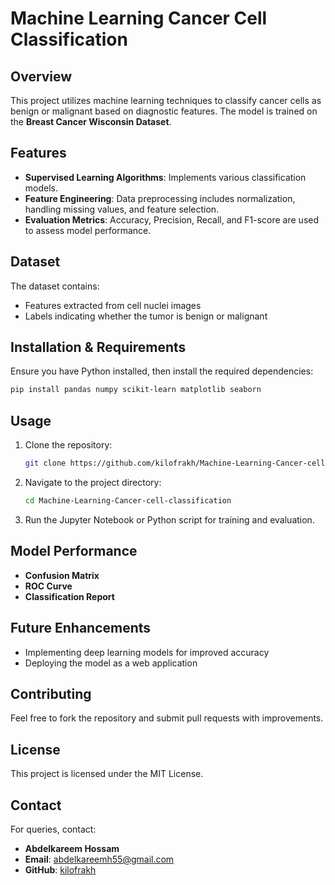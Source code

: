 # Machine Learning Cancer Cell Classification

## Overview
This project utilizes machine learning techniques to classify cancer cells as benign or malignant based on diagnostic features. The model is trained on the **Breast Cancer Wisconsin Dataset**.

## Features
- **Supervised Learning Algorithms**: Implements various classification models.
- **Feature Engineering**: Data preprocessing includes normalization, handling missing values, and feature selection.
- **Evaluation Metrics**: Accuracy, Precision, Recall, and F1-score are used to assess model performance.

## Dataset
The dataset contains:
- Features extracted from cell nuclei images
- Labels indicating whether the tumor is benign or malignant

## Installation & Requirements
Ensure you have Python installed, then install the required dependencies:
```bash
pip install pandas numpy scikit-learn matplotlib seaborn
```

## Usage
1. Clone the repository:
   ```bash
   git clone https://github.com/kilofrakh/Machine-Learning-Cancer-cell-classification.git
   ```
2. Navigate to the project directory:
   ```bash
   cd Machine-Learning-Cancer-cell-classification
   ```
3. Run the Jupyter Notebook or Python script for training and evaluation.

## Model Performance
- **Confusion Matrix**
- **ROC Curve**
- **Classification Report**

## Future Enhancements
- Implementing deep learning models for improved accuracy
- Deploying the model as a web application

## Contributing
Feel free to fork the repository and submit pull requests with improvements.

## License
This project is licensed under the MIT License.

## Contact
For queries, contact:
- **Abdelkareem Hossam**  
- **Email**: abdelkareemh55@gmail.com  
- **GitHub**: [kilofrakh](https://github.com/kilofrakh)

